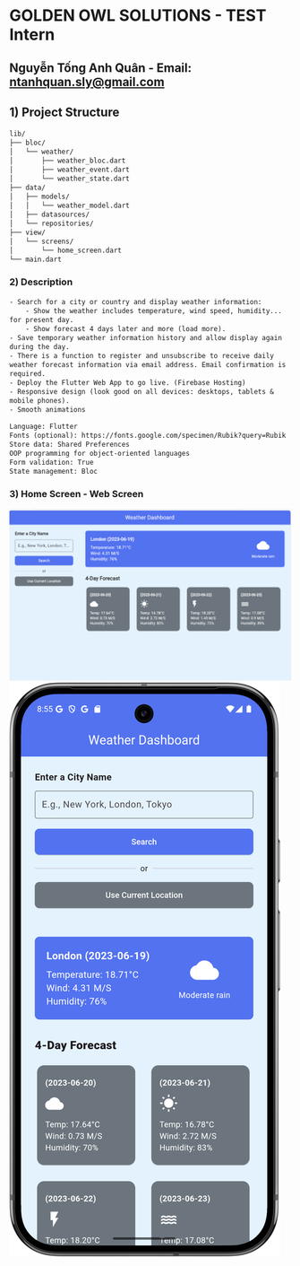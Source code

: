 # GOLDEN OWL SOLUTIONS - TEST Intern
## Nguyễn Tống Anh Quân - Email: ntanhquan.sly@gmail.com
## 1) Project Structure

```
lib/
├── bloc/
│   └── weather/
│       ├── weather_bloc.dart
│       ├── weather_event.dart
│       └── weather_state.dart
├── data/
│   ├── models/
│   │   └── weather_model.dart
│   ├── datasources/
│   └── repositories/
├── view/
│   └── screens/
│       └── home_screen.dart
└── main.dart

```
### 2) Description
```
- Search for a city or country and display weather information:
    - Show the weather includes temperature, wind speed, humidity... for present day.
    - Show forecast 4 days later and more (load more).
- Save temporary weather information history and allow display again during the day.
- There is a function to register and unsubscribe to receive daily weather forecast information via email address. Email confirmation is required.
- Deploy the Flutter Web App to go live. (Firebase Hosting)
- Responsive design (look good on all devices: desktops, tablets & mobile phones).
- Smooth animations
```
```
Language: Flutter
Fonts (optional): https://fonts.google.com/specimen/Rubik?query=Rubik
Store data: Shared Preferences
OOP programming for object-oriented languages
Form validation: True
State management: Bloc
```

### 3) Home Screen - Web Screen
![web_home_srceen.png](assets%2Fdemo%2Fweb_home_srceen.png)
![mobile_home_screen.png](assets%2Fdemo%2Fmobile_home_screen.png)
